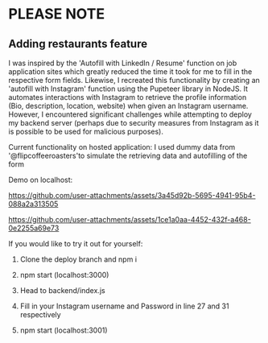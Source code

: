 # PLEASE NOTE
## Adding restaurants feature
I was inspired by the 'Autofill with LinkedIn / Resume' function on job application sites which greatly reduced the time it took for me to fill in the respective form fields. Likewise, I recreated this functionality by creating an 'autofill with Instagram' function using the Pupeteer library in NodeJS. It automates interactions with Instagram to retrieve the profile information (Bio, description, location, website) when given an Instagram username. However, I encountered significant challenges while attempting to deploy my backend server (perhaps due to security measures from Instagram as it is possible to be used for malicious purposes).

Current functionality on hosted application:
I used dummy data from '@flipcoffeeroasters'to simulate the retrieving data and autofilling of the form

Demo on localhost:

https://github.com/user-attachments/assets/3a45d92b-5695-4941-95b4-088a2a313505

https://github.com/user-attachments/assets/1ce1a0aa-4452-432f-a468-0e2255a69e73


If you would like to try it out for yourself:
1. Clone the deploy branch and npm i

2. npm start (localhost:3000)

5. Head to backend/index.js 
6. Fill in your Instagram username and Password in line 27 and 31 respectively
7. npm start (localhost:3001)

